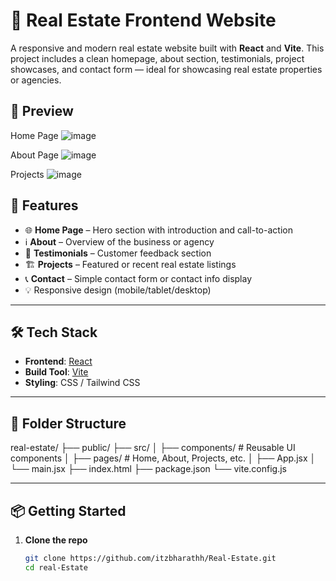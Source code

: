 # 🏡 Real Estate Frontend Website

A responsive and modern real estate website built with **React** and **Vite**. This project includes a clean homepage, about section, testimonials, project showcases, and contact form — ideal for showcasing real estate properties or agencies.

## 📸 Preview

Home Page
![image](https://github.com/user-attachments/assets/15815af0-72ff-47fb-82ff-2fd3ab01433f)

About Page
![image](https://github.com/user-attachments/assets/e8eacefb-42f0-47de-bbf0-b49fb94164af)

Projects
![image](https://github.com/user-attachments/assets/cbe9af8d-7d52-4104-a20f-9d14f8cee00f)


## 🚀 Features

- 🌐 **Home Page** – Hero section with introduction and call-to-action  
- ℹ️ **About** – Overview of the business or agency  
- 💬 **Testimonials** – Customer feedback section  
- 🏗️ **Projects** – Featured or recent real estate listings  
- 📞 **Contact** – Simple contact form or contact info display  
- 💡 Responsive design (mobile/tablet/desktop)

---

## 🛠️ Tech Stack

- **Frontend**: [React](https://reactjs.org/)
- **Build Tool**: [Vite](https://vitejs.dev/)
- **Styling**: CSS / Tailwind CSS 

---

## 📂 Folder Structure
real-estate/
├── public/
├── src/
│ ├── components/ # Reusable UI components
│ ├── pages/ # Home, About, Projects, etc.
│ ├── App.jsx
│ └── main.jsx
├── index.html
├── package.json
└── vite.config.js


---

## 📦 Getting Started

1. **Clone the repo**
   ```bash
   git clone https://github.com/itzbharathh/Real-Estate.git
   cd real-Estate


